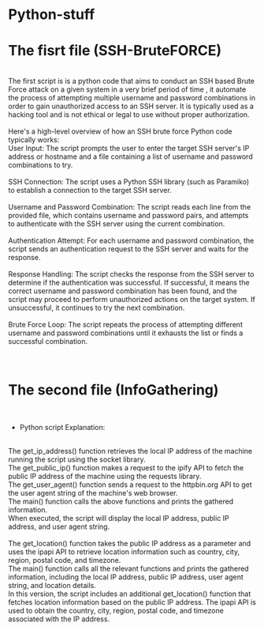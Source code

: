 # Python-stuff
<h1 center="align">The fisrt file (SSH-BruteFORCE)</h1> 
<br/>
The first script is is a python code that aims to conduct an SSH based Brute Force attack on a given system in a very brief period of time , it automate the process of attempting multiple username and password combinations in order to gain unauthorized access to an SSH server. It is typically used as a hacking tool and is not ethical or legal to use without proper authorization. <br/>
<br/>
Here's a high-level overview of how an SSH brute force Python code typically works:<br/>
User Input: The script prompts the user to enter the target SSH server's IP address or hostname and a file containing a list of username and password combinations to try.<br/>
<br/>
SSH Connection: The script uses a Python SSH library (such as Paramiko) to establish a connection to the target SSH server.<br/>
<br/>
Username and Password Combination: The script reads each line from the provided file, which contains username and password pairs, and attempts to authenticate with the SSH server using the current combination.<br/>
<br/>
Authentication Attempt: For each username and password combination, the script sends an authentication request to the SSH server and waits for the response.<br/>
<br/>
Response Handling: The script checks the response from the SSH server to determine if the authentication was successful. If successful, it means the correct username and password combination has been found, and the script may proceed to perform unauthorized actions on the target system. If unsuccessful, it continues to try the next combination.<br/>
<br/>
Brute Force Loop: The script repeats the process of attempting different username and password combinations until it exhausts the list or finds a successful combination.<br/>
<br/>
<br/>
<h1 center="align">The second file (InfoGathering)</h1> <br/>

- Python script Explanation:<br/>
<br/>
The get_ip_address() function retrieves the local IP address of the machine running the script using the socket library.<br/>
The get_public_ip() function makes a request to the ipify API to fetch the public IP address of the machine using the requests library.<br/>
The get_user_agent() function sends a request to the httpbin.org API to get the user agent string of the machine's web browser.<br/>
The main() function calls the above functions and prints the gathered information.<br/>
When executed, the script will display the local IP address, public IP address, and user agent string.<br/>
<br/>
The get_location() function takes the public IP address as a parameter and uses the ipapi API to retrieve location information such as country, city, region, postal code, and timezone.<br/>
The main() function calls all the relevant functions and prints the gathered information, including the local IP address, public IP address, user agent string, and location details.<br/>
In this version, the script includes an additional get_location() function that fetches location information based on the public IP address. The ipapi API is used to obtain the country, city, region, postal code, and timezone associated with the IP address.<br/>


